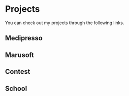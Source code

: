 # Projects
You can check out my projects through the following links.

## Medipresso

## Marusoft

## Contest

## School


